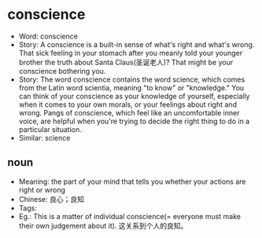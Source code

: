 # conscience

- Word: conscience
- Story: A conscience is a built-in sense of what's right and what's wrong. That sick feeling in your stomach after you meanly told your younger brother the truth about Santa Claus(圣诞老人)? That might be your conscience bothering you.
- Story: The word conscience contains the word science, which comes from the Latin word scientia, meaning "to know" or "knowledge." You can think of your conscience as your knowledge of yourself, especially when it comes to your own morals, or your feelings about right and wrong. Pangs of conscience, which feel like an uncomfortable inner voice, are helpful when you're trying to decide the right thing to do in a particular situation.
- Similar: science

## noun

- Meaning: the part of your mind that tells you whether your actions are right or wrong
- Chinese: 良心；良知
- Tags: 
- Eg.: This is a matter of individual conscience(= everyone must make their own judgement about it). 这关系到个人的良知。

